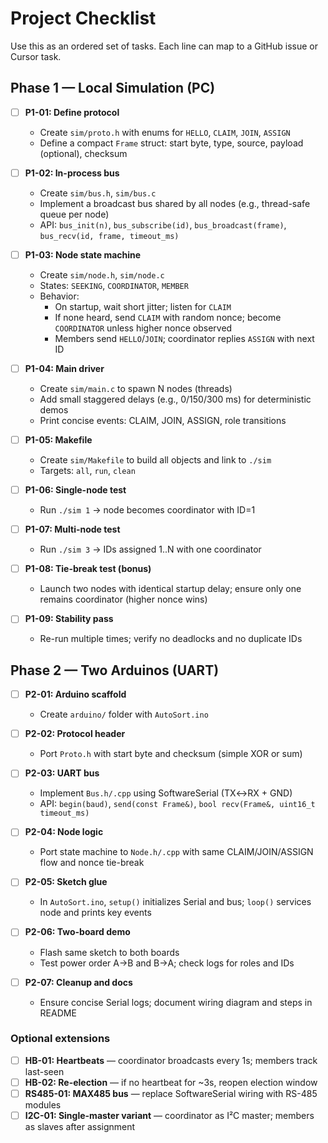 # Project Checklist

Use this as an ordered set of tasks. Each line can map to a GitHub issue or Cursor task.

## Phase 1 — Local Simulation (PC)

- [ ] **P1-01: Define protocol**
  - Create `sim/proto.h` with enums for `HELLO`, `CLAIM`, `JOIN`, `ASSIGN`
  - Define a compact `Frame` struct: start byte, type, source, payload (optional), checksum

- [ ] **P1-02: In-process bus**
  - Create `sim/bus.h`, `sim/bus.c`
  - Implement a broadcast bus shared by all nodes (e.g., thread-safe queue per node)
  - API: `bus_init(n)`, `bus_subscribe(id)`, `bus_broadcast(frame)`, `bus_recv(id, frame, timeout_ms)`

- [ ] **P1-03: Node state machine**
  - Create `sim/node.h`, `sim/node.c`
  - States: `SEEKING`, `COORDINATOR`, `MEMBER`
  - Behavior:
    - On startup, wait short jitter; listen for `CLAIM`
    - If none heard, send `CLAIM` with random nonce; become `COORDINATOR` unless higher nonce observed
    - Members send `HELLO`/`JOIN`; coordinator replies `ASSIGN` with next ID

- [ ] **P1-04: Main driver**
  - Create `sim/main.c` to spawn N nodes (threads)
  - Add small staggered delays (e.g., 0/150/300 ms) for deterministic demos
  - Print concise events: CLAIM, JOIN, ASSIGN, role transitions

- [ ] **P1-05: Makefile**
  - Create `sim/Makefile` to build all objects and link to `./sim`
  - Targets: `all`, `run`, `clean`

- [ ] **P1-06: Single-node test**
  - Run `./sim 1` → node becomes coordinator with ID=1

- [ ] **P1-07: Multi-node test**
  - Run `./sim 3` → IDs assigned 1..N with one coordinator

- [ ] **P1-08: Tie-break test (bonus)**
  - Launch two nodes with identical startup delay; ensure only one remains coordinator (higher nonce wins)

- [ ] **P1-09: Stability pass**
  - Re-run multiple times; verify no deadlocks and no duplicate IDs

## Phase 2 — Two Arduinos (UART)

- [ ] **P2-01: Arduino scaffold**
  - Create `arduino/` folder with `AutoSort.ino`

- [ ] **P2-02: Protocol header**
  - Port `Proto.h` with start byte and checksum (simple XOR or sum)

- [ ] **P2-03: UART bus**
  - Implement `Bus.h/.cpp` using SoftwareSerial (TX↔RX + GND)
  - API: `begin(baud)`, `send(const Frame&)`, `bool recv(Frame&, uint16_t timeout_ms)`

- [ ] **P2-04: Node logic**
  - Port state machine to `Node.h/.cpp` with same CLAIM/JOIN/ASSIGN flow and nonce tie-break

- [ ] **P2-05: Sketch glue**
  - In `AutoSort.ino`, `setup()` initializes Serial and bus; `loop()` services node and prints key events

- [ ] **P2-06: Two-board demo**
  - Flash same sketch to both boards
  - Test power order A→B and B→A; check logs for roles and IDs

- [ ] **P2-07: Cleanup and docs**
  - Ensure concise Serial logs; document wiring diagram and steps in README

### Optional extensions
- [ ] **HB-01: Heartbeats** — coordinator broadcasts every 1s; members track last-seen
- [ ] **HB-02: Re-election** — if no heartbeat for ~3s, reopen election window
- [ ] **RS485-01: MAX485 bus** — replace SoftwareSerial wiring with RS-485 modules
- [ ] **I2C-01: Single-master variant** — coordinator as I²C master; members as slaves after assignment
